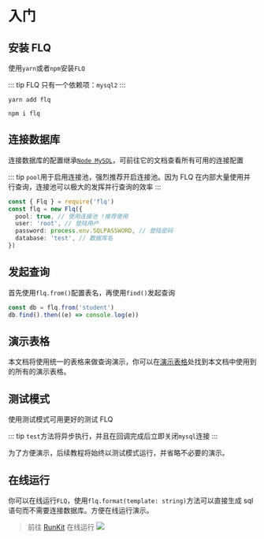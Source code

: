 # 入门

## 安装 FLQ

使用`yarn`或者`npm`安装`FLQ`

::: tip
FLQ 只有一个依赖项：`mysql2`
:::

<CodeGroup>
  <CodeGroupItem title="YARN" active>

```sh:no-line-numbers
yarn add flq
```

  </CodeGroupItem>

  <CodeGroupItem title="NPM">

```sh:no-line-numbers
npm i flq
```

  </CodeGroupItem>
</CodeGroup>

## 连接数据库

连接数据库的配置继承[`Node MySQL`](https://github.com/mysqljs/mysql)，可前往它的文档查看所有可用的连接配置

::: tip
`pool`用于启用连接池，强烈推荐开启连接池。因为 FLQ 在内部大量使用并行查询，连接池可以极大的发挥并行查询的效率
:::

```ts
const { Flq } = require('flq')
const flq = new Flq({
  pool: true, // 使用连接池 !推荐使用
  user: 'root', // 登陆用户
  password: process.env.SQLPASSWORD, // 登陆密码
  database: 'test', // 数据库名
})
```

## 发起查询

首先使用`flq.from()`配置表名，再使用`find()`发起查询

```ts
const db = flq.from('student')
db.find().then((e) => console.log(e))
```

## 演示表格

本文档将使用统一的表格来做查询演示，你可以在[演示表格](/table/student.html)处找到本文档中使用到的所有的演示表格。

## 测试模式

使用测试模式可用更好的测试 FLQ

::: tip
`test`方法将异步执行，并且在回调完成后立即关闭`mysql`连接
:::

<Apply>
  <template #query>

```ts
const { Flq } = require('flq')

const flq = new Flq({
  pool: true, // 使用连接池 !推荐使用
  user: 'root', // 登陆用户
  password: process.env.SQLPASSWORD, // 登陆密码
  database: 'test', // 数据库名
})
// 使用测试模式
flq.test(async () => {
  const db = flq.from('student')
  const result = await db.find()
  // 打印sql语句
  console.log(db.sql)
  // 打印查询结果
  console.log(result)
})
```

  </template>
</Apply>

为了方便演示，后续教程将始终以测试模式运行，并省略不必要的演示。

## 在线运行

你可以在线运行`FLQ`，使用`flq.format(template: string)`方法可以直接生成 sql 语句而不需要连接数据库。方便在线运行演示。

> 前往 [RunKit](https://runkit.com/flycran/flq-query) 在线运行 [![](https://img.shields.io/badge/Flq-RunKit%20-%23F55FA6)](https://runkit.com/flycran/flq-query)
